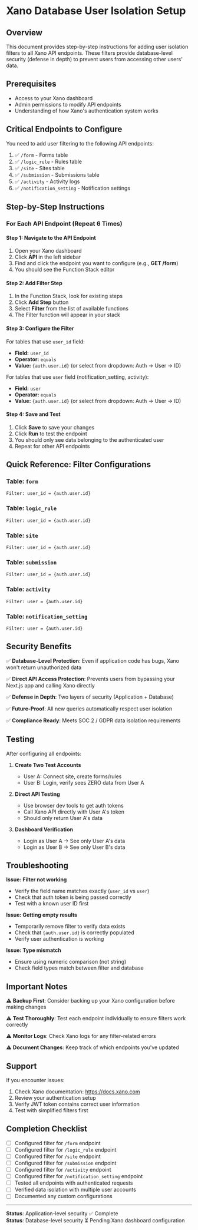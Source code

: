 # Xano Database User Isolation Setup

## Overview

This document provides step-by-step instructions for adding user isolation filters to all Xano API endpoints. These filters provide database-level security (defense in depth) to prevent users from accessing other users' data.

## Prerequisites

- Access to your Xano dashboard
- Admin permissions to modify API endpoints
- Understanding of how Xano's authentication system works

## Critical Endpoints to Configure

You need to add user filtering to the following API endpoints:

1. ✅ `/form` - Forms table
2. ✅ `/logic_rule` - Rules table
3. ✅ `/site` - Sites table
4. ✅ `/submission` - Submissions table
5. ✅ `/activity` - Activity logs
6. ✅ `/notification_setting` - Notification settings

## Step-by-Step Instructions

### For Each API Endpoint (Repeat 6 Times)

#### Step 1: Navigate to the API Endpoint

1. Open your Xano dashboard
2. Click **API** in the left sidebar
3. Find and click the endpoint you want to configure (e.g., **GET /form**)
4. You should see the Function Stack editor

#### Step 2: Add Filter Step

1. In the Function Stack, look for existing steps
2. Click **Add Step** button
3. Select **Filter** from the list of available functions
4. The Filter function will appear in your stack

#### Step 3: Configure the Filter

For tables that use `user_id` field:
- **Field:** `user_id`
- **Operator:** `equals`
- **Value:** `{auth.user.id}` (or select from dropdown: Auth → User → ID)

For tables that use `user` field (notification_setting, activity):
- **Field:** `user`
- **Operator:** `equals`
- **Value:** `{auth.user.id}` (or select from dropdown: Auth → User → ID)

#### Step 4: Save and Test

1. Click **Save** to save your changes
2. Click **Run** to test the endpoint
3. You should only see data belonging to the authenticated user
4. Repeat for other API endpoints

## Quick Reference: Filter Configurations

### Table: `form`
```
Filter: user_id = {auth.user.id}
```

### Table: `logic_rule`
```
Filter: user_id = {auth.user.id}
```

### Table: `site`
```
Filter: user_id = {auth.user.id}
```

### Table: `submission`
```
Filter: user_id = {auth.user.id}
```

### Table: `activity`
```
Filter: user = {auth.user.id}
```

### Table: `notification_setting`
```
Filter: user = {auth.user.id}
```

## Security Benefits

✅ **Database-Level Protection**: Even if application code has bugs, Xano won't return unauthorized data

✅ **Direct API Access Protection**: Prevents users from bypassing your Next.js app and calling Xano directly

✅ **Defense in Depth**: Two layers of security (Application + Database)

✅ **Future-Proof**: All new queries automatically respect user isolation

✅ **Compliance Ready**: Meets SOC 2 / GDPR data isolation requirements

## Testing

After configuring all endpoints:

1. **Create Two Test Accounts**
   - User A: Connect site, create forms/rules
   - User B: Login, verify sees ZERO data from User A

2. **Direct API Testing**
   - Use browser dev tools to get auth tokens
   - Call Xano API directly with User A's token
   - Should only return User A's data

3. **Dashboard Verification**
   - Login as User A → See only User A's data
   - Login as User B → See only User B's data

## Troubleshooting

**Issue: Filter not working**
- Verify the field name matches exactly (`user_id` vs `user`)
- Check that auth token is being passed correctly
- Test with a known user ID first

**Issue: Getting empty results**
- Temporarily remove filter to verify data exists
- Check that `{auth.user.id}` is correctly populated
- Verify user authentication is working

**Issue: Type mismatch**
- Ensure using numeric comparison (not string)
- Check field types match between filter and database

## Important Notes

⚠️ **Backup First**: Consider backing up your Xano configuration before making changes

⚠️ **Test Thoroughly**: Test each endpoint individually to ensure filters work correctly

⚠️ **Monitor Logs**: Check Xano logs for any filter-related errors

⚠️ **Document Changes**: Keep track of which endpoints you've updated

## Support

If you encounter issues:

1. Check Xano documentation: https://docs.xano.com
2. Review your authentication setup
3. Verify JWT token contains correct user information
4. Test with simplified filters first

## Completion Checklist

- [ ] Configured filter for `/form` endpoint
- [ ] Configured filter for `/logic_rule` endpoint
- [ ] Configured filter for `/site` endpoint
- [ ] Configured filter for `/submission` endpoint
- [ ] Configured filter for `/activity` endpoint
- [ ] Configured filter for `/notification_setting` endpoint
- [ ] Tested all endpoints with authenticated requests
- [ ] Verified data isolation with multiple user accounts
- [ ] Documented any custom configurations

---

**Status**: Application-level security ✅ Complete  
**Status**: Database-level security ⏳ Pending Xano dashboard configuration
